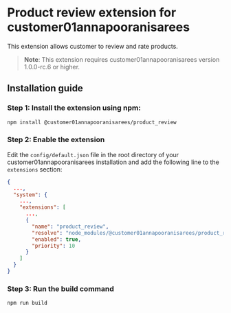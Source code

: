 # Product review extension for customer01annapooranisarees

This extension allows customer to review and rate products.

> **Note**: This extension requires customer01annapooranisarees version 1.0.0-rc.6 or higher.

## Installation guide

### Step 1: Install the extension using npm:

```bash
npm install @customer01annapooranisarees/product_review

```

### Step 2: Enable the extension

Edit the `config/default.json` file in the root directory of your customer01annapooranisarees installation and add the following line to the `extensions` section:

```json
{
  ...,
  "system": {
    ...,
    "extensions": [
      ...,
      {
        "name": "product_review",
        "resolve": "node_modules/@customer01annapooranisarees/product_review",
        "enabled": true,
        "priority": 10
      }
    ]
  }
}
```

### Step 3: Run the build command

```bash
npm run build
```